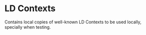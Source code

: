 # LD Contexts

Contains local copies of well-known LD Contexts to be used locally, specially when testing.
